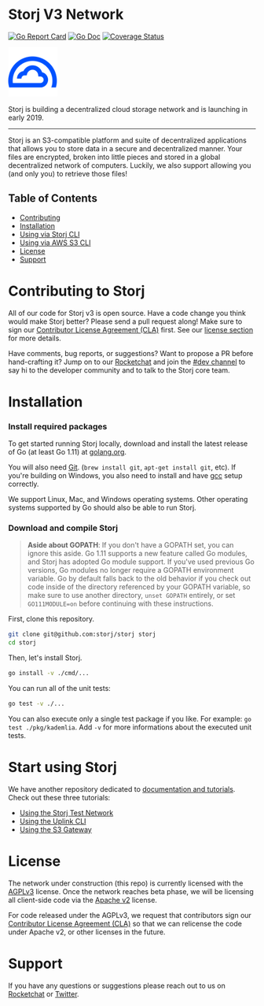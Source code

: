 # Storj V3 Network

[![Go Report Card](https://goreportcard.com/badge/github.com/storj/storj)](https://goreportcard.com/report/github.com/storj/storj)
[![Go Doc](https://img.shields.io/badge/godoc-reference-blue.svg?style=flat-square)](http://godoc.org/github.com/storj/storj)
[![Coverage Status](https://coveralls.io/repos/github/storj/storj/badge.svg?branch=master)](https://coveralls.io/github/storj/storj?branch=master)

<img src="https://github.com/storj/storj/raw/master/resources/logo.png" width="100">

Storj is building a decentralized cloud storage network and is launching in
early 2019.

----

Storj is an S3-compatible platform and suite of decentralized applications that
allows you to store data in a secure and decentralized manner. Your files are
encrypted, broken into little pieces and stored in a global decentralized
network of computers. Luckily, we also support allowing you (and only you) to
retrieve those files!

## Table of Contents

- [Contributing](#contributing-to-storj)
- [Installation](#installation)
- [Using via Storj CLI](#start-using-storj-via-the-uplink-cli)
- [Using via AWS S3 CLI](#start-using-storj-via-the-aws-s3-cli)
- [License](#license)
- [Support](#support)

# Contributing to Storj

All of our code for Storj v3 is open source. Have a code change you think would make Storj better? Please send a pull request along! Make sure to sign our [Contributor License Agreement (CLA)](https://docs.google.com/forms/d/e/1FAIpQLSdVzD5W8rx-J_jLaPuG31nbOzS8yhNIIu4yHvzonji6NeZ4ig/viewform) first. See our [license section](#license) for more details.

Have comments, bug reports, or suggestions? Want to propose a PR before hand-crafting it? Jump on to our [Rocketchat](https://community.storj.io) and join the [#dev channel](https://community.storj.io/channel/dev) to say hi to the developer community and to talk to the Storj core team.

# Installation

### Install required packages

To get started running Storj locally, download and install the latest release of Go (at least Go 1.11) at [golang.org](https://golang.org).

You will also need [Git](https://git-scm.com/). (`brew install git`, `apt-get install git`, etc).
If you're building on Windows, you also need to install and have [gcc](https://gcc.gnu.org/install/binaries.html) setup correctly.

We support Linux, Mac, and Windows operating systems. Other operating systems supported by Go should also be able to run Storj.

### Download and compile Storj

> **Aside about GOPATH**:  If you don't have a GOPATH set, you can ignore this 
> aside. Go 1.11 supports a new feature called Go modules,
> and Storj has adopted Go module support. If you've used previous Go versions,
> Go modules no longer require a GOPATH environment variable. Go by default
> falls back to the old behavior if you check out code inside of the directory
> referenced by your GOPATH variable, so make sure to use another directory,
> `unset GOPATH` entirely, or set `GO111MODULE=on` before continuing with these
> instructions.

First, clone this repository.

```bash
git clone git@github.com:storj/storj storj
cd storj
```

Then, let's install Storj.

```bash
go install -v ./cmd/...
```

You can run all of the unit tests:

```bash
go test -v ./...
```

You can also execute only a single test package if you like. For example:
`go test ./pkg/kademlia`. Add `-v` for more informations about the executed unit
tests.

# Start using Storj

We have another repository dedicated to [documentation and tutorials](https://github.com/storj/docs).
Check out these three tutorials:

 * [Using the Storj Test Network](https://github.com/storj/docs/blob/master/test-network.md)
 * [Using the Uplink CLI](https://github.com/storj/docs/blob/master/uplink-cli.md)
 * [Using the S3 Gateway](https://github.com/storj/docs/blob/master/s3-gateway.md)

# License

The network under construction (this repo) is currently licensed with the
[AGPLv3](https://www.gnu.org/licenses/agpl-3.0.en.html) license. Once the network
reaches beta phase, we will be licensing all client-side code via the
[Apache v2](https://www.apache.org/licenses/LICENSE-2.0) license.

For code released under the AGPLv3, we request that contributors sign our
[Contributor License Agreement (CLA)](https://docs.google.com/forms/d/e/1FAIpQLSdVzD5W8rx-J_jLaPuG31nbOzS8yhNIIu4yHvzonji6NeZ4ig/viewform) so that we can relicense the
code under Apache v2, or other licenses in the future.

# Support

If you have any questions or suggestions please reach out to us on
[Rocketchat](https://community.storj.io/) or
[Twitter](https://twitter.com/storjproject).
